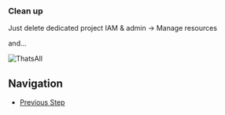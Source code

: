 ### Clean up

Just delete dedicated project IAM & admin -> Manage resources

and...

![ThatsAll](https://upload.wikimedia.org/wikipedia/commons/e/ea/Thats_all_folks.svg)

## Navigation

- [Previous Step](./06-executing-pipeline.md)
